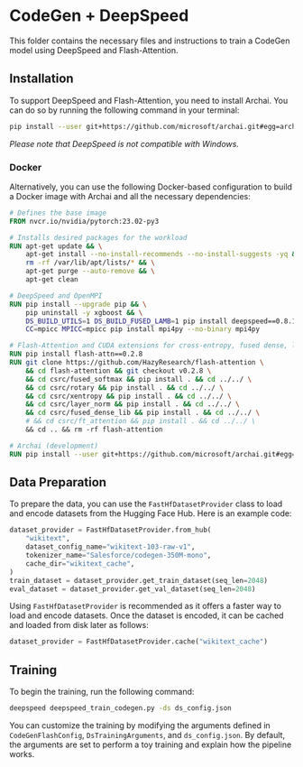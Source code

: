 # CodeGen + DeepSpeed

This folder contains the necessary files and instructions to train a CodeGen model using DeepSpeed and Flash-Attention.

## Installation

To support DeepSpeed and Flash-Attention, you need to install Archai. You can do so by running the following command in your terminal:

```bash
pip install --user git+https://github.com/microsoft/archai.git#egg=archai[dev,deepspeed,flash-attn]
```

*Please note that DeepSpeed is not compatible with Windows.*

### Docker

Alternatively, you can use the following Docker-based configuration to build a Docker image with Archai and all the necessary dependencies:

```Dockerfile
# Defines the base image
FROM nvcr.io/nvidia/pytorch:23.02-py3

# Installs desired packages for the workload
RUN apt-get update && \
    apt-get install --no-install-recommends --no-install-suggests -yq && \
    rm -rf /var/lib/apt/lists/* && \
    apt-get purge --auto-remove && \
    apt-get clean

# DeepSpeed and OpenMPI
RUN pip install --upgrade pip && \
    pip uninstall -y xgboost && \
    DS_BUILD_UTILS=1 DS_BUILD_FUSED_LAMB=1 pip install deepspeed==0.8.1 && \
    CC=mpicc MPICC=mpicc pip install mpi4py --no-binary mpi4py

# Flash-Attention and CUDA extensions for cross-entropy, fused dense, layer norm
RUN pip install flash-attn==0.2.8
RUN git clone https://github.com/HazyResearch/flash-attention \
    && cd flash-attention && git checkout v0.2.8 \
    && cd csrc/fused_softmax && pip install . && cd ../../ \
    && cd csrc/rotary && pip install . && cd ../../ \
    && cd csrc/xentropy && pip install . && cd ../../ \
    && cd csrc/layer_norm && pip install . && cd ../../ \
    && cd csrc/fused_dense_lib && pip install . && cd ../../ \
    # && cd csrc/ft_attention && pip install . && cd ../../ \
    && cd .. && rm -rf flash-attention

# Archai (development)
RUN pip install --user git+https://github.com/microsoft/archai.git#egg=archai[dev]
```

## Data Preparation

To prepare the data, you can use the `FastHfDatasetProvider` class to load and encode datasets from the Hugging Face Hub. Here is an example code:

```Python
dataset_provider = FastHfDatasetProvider.from_hub(
    "wikitext",
    dataset_config_name="wikitext-103-raw-v1",
    tokenizer_name="Salesforce/codegen-350M-mono",
    cache_dir="wikitext_cache",
)
train_dataset = dataset_provider.get_train_dataset(seq_len=2048)
eval_dataset = dataset_provider.get_val_dataset(seq_len=2048)
```

Using `FastHfDatasetProvider` is recommended as it offers a faster way to load and encode datasets. Once the dataset is encoded, it can be cached and loaded from disk later as follows:

```Python
dataset_provider = FastHfDatasetProvider.cache("wikitext_cache")
```

## Training

To begin the training, run the following command:

```bash
deepspeed deepspeed_train_codegen.py -ds ds_config.json
```

You can customize the training by modifying the arguments defined in `CodeGenFlashConfig`, `DsTrainingArguments`, and `ds_config.json`. By default, the arguments are set to perform a toy training and explain how the pipeline works.
